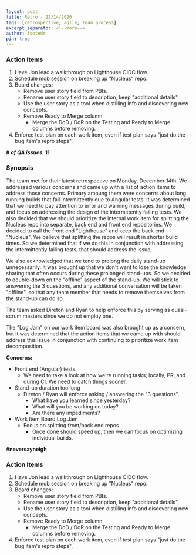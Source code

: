 ```yaml
---
layout: post
title: Retro - 12/14/2020
tags: [retrospective, agile, team process]
excerpt_separator: <!--more-->
author: footedr
pin: true
---
```

### Action Items
1. Have Jon lead a walkthrough on Lighthouse OIDC flow.
2. Schedule mob session on breaking up "Nucleus" repo.
3. Board changes:
   * Remove user story field from PBIs.
   * Rename user story field to description, keep "additional details".
   * Use the user story as a tool when distilling info and discovering new concepts.
   * Remove Ready to Merge column
     * Merge the DoD / DoR on the Testing and Ready to Merge columns before removing.
4. Enforce test plan on each work item, even if test plan says "just do the bug item's repro steps".

***# of QA issues*: 11**

<!--more-->

### Synopsis
The team met for their latest retrospective on Monday, December 14th. We addressed various concerns and came up with a list of action items to address those concerns. Primary amoung them were concerns about long running builds that fail intermittently due to Angular tests. It was determined that we need to pay attention to error and warning messages during build, and focus on addressing the design of the intermittently failing tests. We also decided that we should prioritize the internal work item for splitting the Nucleus repo into separate, back end and front end repositories. We decided to call the front end "Lighthouse" and keep the back end "Nucleus". We believe that splitting the repos will result in shorter build times. So we determined that if we do this in conjunction with addressing the intermittently failing tests, that should address the issue.

We also acknowledged that we tend to prolong the daily stand-up unnecessarily. It was brought up that we don't want to lose the knowledge sharing that often occurs during these prolonged stand-ups. So we decided to double-down on the "offline" aspect of the stand-up. We will stick to answering the 3 questions, and any additional conversation will be taken "offline", so that any team member that needs to remove themselves from the stand-up can do so.

The team asked Direton and Ryan to help enforce this by serving as quasi-scrum masters since we do not employ one.

The "Log Jam" on our work item board was also brought up as a concern, but it was determined that the action items that we came up with should address this issue in conjunction with continuing to prioritize work item decomposition.

**Concerns:**
- Front end (Angular) tests
  - We need to take a look at how we're running tasks; locally, PR, and during CI. We need to catch things sooner.
- Stand-up duration too long
  - Direton / Ryan will enforce asking / answering the "3 questions".
    - What have you learned since yesterday?
    - What will you be working on today?
    - Are there any impediments?
- Work Item Board Log Jam
  - Focus on splitting front/back end repos
    - Once done should speed up, then we can focus on optimizing individual builds.

**#neversayneigh**

### Action Items
1. Have Jon lead a walkthrough on Lighthouse OIDC flow.
2. Schedule mob session on breaking up "Nucleus" repo.
3. Board changes:
   * Remove user story field from PBIs.
   * Rename user story field to description, keep "additional details".
   * Use the user story as a tool when distilling info and discovering new concepts.
   * Remove Ready to Merge column
     * Merge the DoD / DoR on the Testing and Ready to Merge columns before removing.
4. Enforce test plan on each work item, even if test plan says "just do the bug item's repro steps".